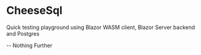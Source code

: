 # CheeseSql

Quick testing playground using Blazor WASM client, Blazor Server backend and Postgres


-- Nothing Further
